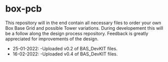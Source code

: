 # box-pcb
This repository will in the end contain all necessary files to order your own Box Base Grid and possible Tower variations.
During developement this will be a follow along the design process repository.
Feedback is greatly appreciated for improvements of the design.

- 25-01-2022: -Uploaded v0.2 of BAS_DevKIT files.
- 16-02-2022: -Uploaded v0.4 of BAS_DevKIT files.
